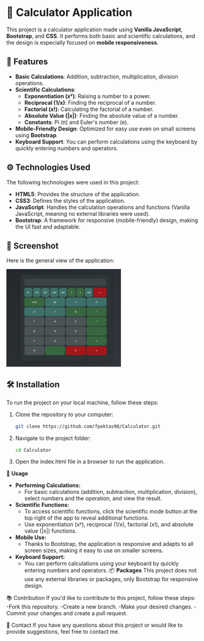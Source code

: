 # 📱 Calculator Application

This project is a calculator application made using **Vanilla JavaScript**, **Bootstrap**, and **CSS**. It performs both basic and scientific calculations, and the design is especially focused on **mobile responsiveness**.

## 🚀 Features

- **Basic Calculations**: Addition, subtraction, multiplication, division operations.
- **Scientific Calculations**:
  - **Exponentiation (xʸ)**: Raising a number to a power.
  - **Reciprocal (1/x)**: Finding the reciprocal of a number.
  - **Factorial (x!)**: Calculating the factorial of a number.
  - **Absolute Value (|x|)**: Finding the absolute value of a number.
  - **Constants**: Pi (π) and Euler's number (e).
- **Mobile-Friendly Design**: Optimized for easy use even on small screens using **Bootstrap**.
- **Keyboard Support**: You can perform calculations using the keyboard by quickly entering numbers and operators.

## ⚙️ Technologies Used

The following technologies were used in this project:

- **HTML5**: Provides the structure of the application.
- **CSS3**: Defines the styles of the application.
- **JavaScript**: Handles the calculation operations and functions (Vanilla JavaScript, meaning no external libraries were used).
- **Bootstrap**: A framework for responsive (mobile-friendly) design, making the UI fast and adaptable.

## 📸 Screenshot

Here is the general view of the application:

<img src="calculator.png" width="300" />

## 🛠️ Installation

To run the project on your local machine, follow these steps:

1. Clone the repository to your computer:
   ```bash
   git clone https://github.com/fpektas98/Calculator.git
2. Navigate to the project folder:
   ```bash
   cd Calculator
3. Open the index.html file in a browser to run the application.

🎯 **Usage**
- **Performing Calculations:**
   - For basic calculations (addition, subtraction, multiplication, division), select numbers and the operation, and view the result.
- **Scientific Functions:**
  - To access scientific functions, click the scientific mode button at the top right of the app to reveal additional functions.
  - Use exponentiation (xʸ), reciprocal (1/x), factorial (x!), and absolute value (|x|) functions.
- **Mobile Use:**
  - Thanks to Bootstrap, the application is responsive and adapts to all screen sizes, making it easy to use on smaller screens.
- **Keyboard Support:**
  - You can perform calculations using your keyboard by quickly entering numbers and operators. 
📦 **Packages**
This project does not use any external libraries or packages, only Bootstrap for responsive design.

📚 Contribution If you'd like to contribute to this project, follow these steps:
-Fork this repository.
-Create a new branch.
-Make your desired changes.
-Commit your changes and create a pull request.

💬 Contact If you have any questions about this project or would like to provide suggestions, feel free to contact me.
   
